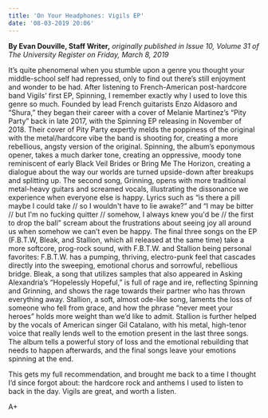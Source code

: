 ```yaml
---
title: 'On Your Headphones: Vigils EP'
date: '08-03-2019 20:06'
---
```


**By Evan Douville, Staff Writer,** _originally published in Issue 10, Volume 31 of The University Register on Friday, March 8, 2019_

It’s quite phenomenal when you stumble upon a genre you thought your middle-school self had repressed, only to find out there’s still enjoyment and wonder to be had. After listening to French-American post-hardcore band Vigils’ first EP, Spinning, I remember exactly why I used to love this genre so much. Founded by lead French guitarists Enzo Aldasoro and “Shura,” they began their career with a cover of Melanie Martinez’s “Pity Party” back in late 2017, with the Spinning EP releasing in November of 2018. Their cover of Pity Party expertly melds the poppiness of the original with the metal/hardcore vibe the band is shooting for, creating a more rebellious, angsty version of the original. Spinning, the album’s eponymous opener, takes a much darker tone, creating an oppressive, moody tone reminiscent of early Black Veil Brides or Bring Me The Horizon, creating a dialogue about the way our worlds are turned upside-down after breakups and splitting up. The second song, Grinning, opens with more traditional metal-heavy guitars and screamed vocals, illustrating the dissonance we experience when everyone else is happy. Lyrics such as “is there a pill maybe I could take // so I wouldn't have to lie awake?” and “I may be bitter //  but I'm no fucking quitter // somehow, I always knew you'd be // the first to drop the ball” scream about the frustrations about seeing joy all around us when somehow we can’t even be happy. The final three songs on the EP (F.B.T.W, Bleak, and Stallion, which all released at the same time) take a more softcore, prog-rock sound, with F.B.T.W. and Stallion being personal favorites: F.B.T.W. has a pumping, thriving, electro-punk feel that cascades directly into the sweeping, emotional chorus and sorrowful, rebellious bridge. Bleak, a song that utilizes samples that also appeared in Asking Alexandria’s “Hopelessly Hopeful,” is full of rage and ire, reflecting Spinning and Grinning, and shows the rage towards their partner who has thrown everything away. Stallion, a soft, almost ode-like song, laments the loss of someone who fell from grace, and how the phrase “never meet your heroes” holds more weight than we’d like to admit. Stallion is further helped by the vocals of American singer Gil Catalano, with his metal, high-tenor voice that really lends well to the emotion present in the last three songs. The album tells a powerful story of loss and the emotional rebuilding that needs to happen afterwards, and the final songs leave your emotions spinning at the end. 

This gets my full recommendation, and brought me back to a time I thought I’d since forgot about: the hardcore rock and anthems I used to listen to back in the day. Vigils are great, and worth a listen.

A+
